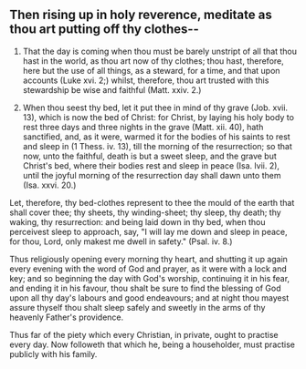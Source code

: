 ## Then rising up in holy reverence, meditate as thou art putting off thy clothes--

1. That the day is coming when thou must be barely unstript of all that
thou hast in the world, as thou art now of thy clothes; thou hast,
therefore, here but the use of all things, as a steward, for a time,
and that upon accounts (Luke xvi. 2;) whilst, therefore, thou art
trusted with this stewardship be wise and faithful (Matt. xxiv. 2.)

2. When thou seest thy bed, let it put thee in mind of thy grave (Job.
xvii. 13), which is now the bed of Christ: for Christ, by laying his
holy body to rest three days and three nights in the grave (Matt. xii.
40), hath sanctified, and, as it were, warmed it for the bodies of his
saints to rest and sleep in (1 Thess. iv. 13), till the morning of the
resurrection; so that now, unto the faithful, death is but a sweet
sleep, and the grave but Christ's bed, where their bodies rest and
sleep in peace (Isa. lvii. 2), until the joyful morning of the
resurrection day shall dawn unto them (Isa. xxvi. 20.)

Let, therefore, thy bed-clothes represent to thee the mould of the
earth that shall cover thee; thy sheets, thy winding-sheet; thy sleep,
thy death; thy waking, thy resurrection: and being laid down in thy
bed, when thou perceivest sleep to approach, say, "I will lay me down
and sleep in peace, for thou, Lord, only makest me dwell in safety."
(Psal. iv. 8.)

Thus religiously opening every morning thy heart, and shutting it up
again every evening with the word of God and prayer, as it were with a
lock and key; and so beginning the day with God's worship, continuing
it in his fear, and ending it in his favour, thou shalt be sure to find
the blessing of God upon all thy day's labours and good endeavours; and
at night thou mayest assure thyself thou shalt sleep safely and sweetly
in the arms of thy heavenly Father's providence.

Thus far of the piety which every Christian, in private, ought to
practise every day. Now followeth that which he, being a householder,
must practise publicly with his family.
